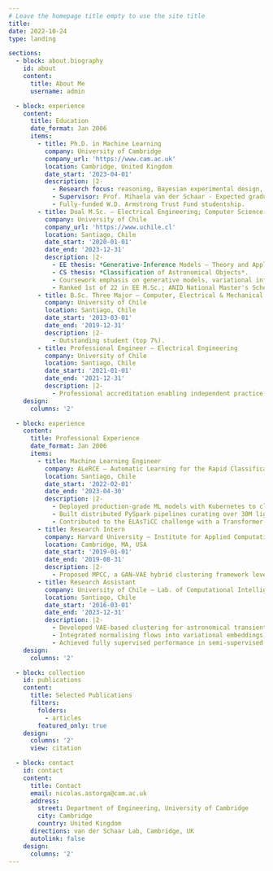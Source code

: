 ```yaml
---
# Leave the homepage title empty to use the site title
title:
date: 2022-10-24
type: landing

sections:
  - block: about.biography
    id: about
    content:
      title: About Me
      username: admin

  - block: experience
    content:
      title: Education
      date_format: Jan 2006
      items:
        - title: Ph.D. in Machine Learning
          company: University of Cambridge
          company_url: 'https://www.cam.ac.uk'
          location: Cambridge, United Kingdom
          date_start: '2023-04-01'
          description: |2-
            - Research focus: reasoning, Bayesian experimental design, and optimisation in the context of LLMs.
            - Supervisor: Prof. Mihaela van der Schaar · Expected graduation 2027.
            - Fully-funded W.D. Armstrong Trust Fund studentship.
        - title: Dual M.Sc. – Electrical Engineering; Computer Science
          company: University of Chile
          company_url: 'https://www.uchile.cl'
          location: Santiago, Chile
          date_start: '2020-01-01'
          date_end: '2023-12-31'
          description: |2-
            - EE thesis: *Generative-Inference Models — Theory and Applications*.
            - CS thesis: *Classification of Astronomical Objects*.
            - Coursework emphasis on generative models, variational inference, and information theory.
            - Ranked 1st of 22 in EE M.Sc.; ANID National Master's Scholarship awardee.
        - title: B.Sc. Three Major – Computer, Electrical & Mechanical Engineering
          company: University of Chile
          location: Santiago, Chile
          date_start: '2013-03-01'
          date_end: '2019-12-31'
          description: |2-
            - Outstanding student (top 7%).
        - title: Professional Engineer – Electrical Engineering
          company: University of Chile
          location: Santiago, Chile
          date_start: '2021-01-01'
          date_end: '2021-12-31'
          description: |2-
            - Professional accreditation enabling independent practice (top 10%).
    design:
      columns: '2'

  - block: experience
    content:
      title: Professional Experience
      date_format: Jan 2006
      items:
        - title: Machine Learning Engineer
          company: ALeRCE – Automatic Learning for the Rapid Classification of Events
          location: Santiago, Chile
          date_start: '2022-02-01'
          date_end: '2023-04-30'
          description: |2-
            - Deployed production-grade ML models with Kubernetes to classify LSST astronomical alerts in real time.
            - Built distributed PySpark pipelines curating over 30M light-curve observations from multiple catalogues.
            - Contributed to the ELAsTiCC challenge with a Transformer-based tabular and time-series model (A&A publication).
        - title: Research Intern
          company: Harvard University — Institute for Applied Computational Science
          location: Cambridge, MA, USA
          date_start: '2019-01-01'
          date_end: '2019-08-31'
          description: |2-
            - Proposed MPCC, a GAN–VAE hybrid clustering framework leveraging forward KL divergence (ECCV 2020).
        - title: Research Assistant
          company: University of Chile — Lab. of Computational Intelligence
          location: Santiago, Chile
          date_start: '2016-03-01'
          date_end: '2023-12-31'
          description: |2-
            - Developed VAE-based clustering for astronomical transient detection (IJCNN 2018).
            - Integrated normalising flows into variational embeddings, improving ELBO by ≥10%.
            - Achieved fully supervised performance in semi-supervised settings using Gaussian processes with 10% labelled data.
    design:
      columns: '2'

  - block: collection
    id: publications
    content:
      title: Selected Publications
      filters:
        folders:
          - articles
        featured_only: true
    design:
      columns: '2'
      view: citation

  - block: contact
    id: contact
    content:
      title: Contact
      email: nicolas.astorga@cam.ac.uk
      address:
        street: Department of Engineering, University of Cambridge
        city: Cambridge
        country: United Kingdom
      directions: van der Schaar Lab, Cambridge, UK
      autolink: false
    design:
      columns: '2'
---
```

